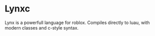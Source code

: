 # Lynxc
Lynx is a powerfull language for roblox. Compiles directly to luau, with modern classes and c-style syntax.